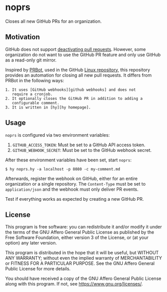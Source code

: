 # noprs

Closes all new GitHub PRs for an organization.

## Motivation

GitHub does not support [deactivating pull requests][dear-github #84].
However, some organization do not want to use the GitHub PR feature and
only use GitHub as a read-only git mirror.

Inspired by [PRBot][PRBot github], used in the GitHub
[Linux repository][linux github], this repository provides an automation
for closing all new pull requests. It differs from PRBot in the
following ways:

	1. It uses [GitHub webhooks][github webhooks] and does not
	   require a cronjob.
	2. It optionally closes the GitHub PR in addition to adding a
	   configurable comment.
	3. It is written in [hy][hy homepage].

## Usage

`noprs` is configured via two environment variables:

1. `GITHUB_ACCESS_TOKEN`: Must be set to a GitHub API access token.
2. `GITHUB_WEBHOOK_SECRET`: Must be set to the GitHub webhook secret.

After these environment variables have been set, start `noprs`:

	$ hy noprs.hy -a localhost -p 8080 -c my-comment.md

Afterwards, register the webhook on GitHub, either for an entire
organization or a single repository. The `Content-Type` must be set to
`application/json` and the webhook must only deliver PR events.

Test if everything works as expected by creating a new GitHub PR.

## License

This program is free software: you can redistribute it and/or modify it
under the terms of the GNU Affero General Public License as published by
the Free Software Foundation, either version 3 of the License, or (at
your option) any later version.

This program is distributed in the hope that it will be useful, but
WITHOUT ANY WARRANTY; without even the implied warranty of
MERCHANTABILITY or FITNESS FOR A PARTICULAR PURPOSE. See the GNU Affero
General Public License for more details.

You should have received a copy of the GNU Affero General Public License
along with this program. If not, see <https://www.gnu.org/licenses/>.

[dear-github #84]: https://github.com/dear-github/dear-github/issues/84
[PRBot github]: https://github.com/ajdlinux/PRBot
[linux github]: https://github.com/torvalds/linux/
[github webhook]: https://developer.github.com/webhooks/
[hy homepage]: https://docs.hylang.org
